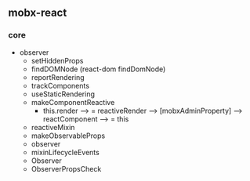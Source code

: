 ## mobx-react

### core

- observer
  - setHiddenProps
  - findDOMNode (react-dom findDomNode)
  - reportRendering
  - trackComponents
  - useStaticRendering
  - makeComponentReactive
    - this.render --> = reactiveRender --> [mobxAdminProperty] --> reactComponent --> = this
  - reactiveMixin
  - makeObservableProps
  - observer
  - mixinLifecycleEvents
  - Observer
  - ObserverPropsCheck